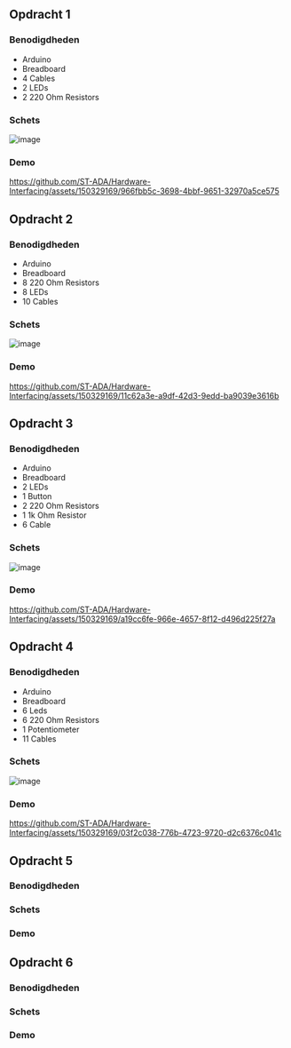 ## Opdracht 1

### Benodigdheden
- Arduino
- Breadboard
- 4 Cables
- 2 LEDs
- 2 220 Ohm Resistors

### Schets

![image](https://github.com/ST-ADA/Hardware-Interfacing/assets/150329169/92457c26-db3d-4550-8351-0d8781e2b90c)


### Demo

https://github.com/ST-ADA/Hardware-Interfacing/assets/150329169/966fbb5c-3698-4bbf-9651-32970a5ce575


## Opdracht 2

### Benodigdheden
- Arduino
- Breadboard
- 8 220 Ohm Resistors
- 8 LEDs
- 10 Cables

### Schets

![image](https://github.com/ST-ADA/Hardware-Interfacing/assets/150329169/3edef6ca-ebef-4fa0-9311-05eef4cd7073)

### Demo

https://github.com/ST-ADA/Hardware-Interfacing/assets/150329169/11c62a3e-a9df-42d3-9edd-ba9039e3616b


## Opdracht 3

### Benodigdheden
- Arduino
- Breadboard
- 2 LEDs
- 1 Button
- 2 220 Ohm Resistors
- 1 1k Ohm Resistor
- 6 Cable

### Schets

![image](https://github.com/ST-ADA/Hardware-Interfacing/assets/150329169/d3849798-af23-4cc6-9bc7-97a9323d2950)

### Demo

https://github.com/ST-ADA/Hardware-Interfacing/assets/150329169/a19cc6fe-966e-4657-8f12-d496d225f27a

## Opdracht 4

### Benodigdheden
- Arduino
- Breadboard
- 6 Leds
- 6 220 Ohm Resistors
- 1 Potentiometer
- 11 Cables

### Schets

![image](https://github.com/ST-ADA/Hardware-Interfacing/assets/150329169/08aa9e77-0b0f-4620-bd99-8263cddaecc8)

### Demo

https://github.com/ST-ADA/Hardware-Interfacing/assets/150329169/03f2c038-776b-4723-9720-d2c6376c041c


## Opdracht 5

### Benodigdheden

### Schets

### Demo

## Opdracht 6

### Benodigdheden

### Schets

### Demo
